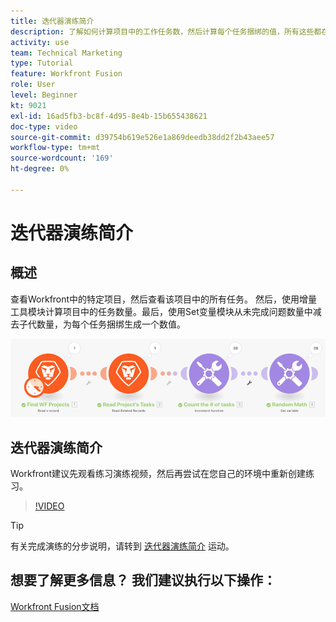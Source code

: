 ```yaml
---
title: 迭代器演练简介
description: 了解如何计算项目中的工作任务数，然后计算每个任务捆绑的值，所有这些都在 [!DNL Adobe Workfront Fusion].
activity: use
team: Technical Marketing
type: Tutorial
feature: Workfront Fusion
role: User
level: Beginner
kt: 9021
exl-id: 16ad5fb3-bc8f-4d95-8e4b-15b655438621
doc-type: video
source-git-commit: d39754b619e526e1a869deedb38dd2f2b43aee57
workflow-type: tm+mt
source-wordcount: '169'
ht-degree: 0%

---
```


# 迭代器演练简介

## 概述

查看Workfront中的特定项目，然后查看该项目中的所有任务。 然后，使用增量工具模块计算项目中的任务数量。最后，使用Set变量模块从未完成问题数量中减去子代数量，为每个任务捆绑生成一个数值。

![融合场景的图像](assets/iteration-and-aggregation-1.png)

## 迭代器演练简介

Workfront建议先观看练习演练视频，然后再尝试在您自己的环境中重新创建练习。

>[!VIDEO](https://video.tv.adobe.com/v/335278/?quality=12)

>[!TIP]
>
>有关完成演练的分步说明，请转到 [迭代器演练简介](https://experienceleague.adobe.com/docs/workfront-learn/tutorials-workfront/fusion/exercises/introduction-to-iterators.html?lang=en) 运动。


## 想要了解更多信息？ 我们建议执行以下操作：

[Workfront Fusion文档](https://experienceleague.adobe.com/docs/workfront/using/adobe-workfront-fusion/workfront-fusion-2.html?lang=en)
